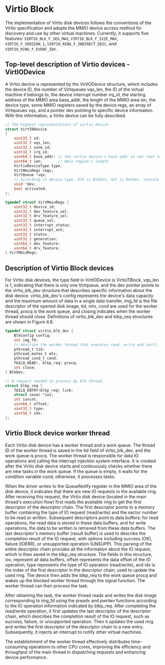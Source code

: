 # Virtio Block

The implementation of Virtio disk devices follows the conventions of the Virtio specification and adopts the MMIO device access method for discovery and use by other virtual machines. Currently, it supports five features: `VIRTIO_BLK_F_SEG_MAX`, `VIRTIO_BLK_F_SIZE_MAX`, `VIRTIO_F_VERSION_1`, `VIRTIO_RING_F_INDIRECT_DESC`, and `VIRTIO_RING_F_EVENT_IDX`.

## Top-level description of Virtio devices - VirtIODevice

A Virtio device is represented by the VirtIODevice structure, which includes the device ID, the number of Virtqueues vqs_len, the ID of the virtual machine it belongs to, the device interrupt number irq_id, the starting address of the MMIO area base_addr, the length of the MMIO area len, the device type, some MMIO registers saved by the device regs, an array of Virtqueues vqs, and a pointer dev pointing to specific device information. With this information, a Virtio device can be fully described.

```c
// The highest representations of virtio device
struct VirtIODevice
{
    uint32_t id;
    uint32_t vqs_len;
    uint32_t zone_id;
    uint32_t irq_id;
    uint64_t base_addr; // the virtio device's base addr in non root zone's memory
    uint64_t len;       // mmio region's length
    VirtioDeviceType type;
    VirtMmioRegs regs;
    VirtQueue *vqs;
    // according to device type, blk is BlkDev, net is NetDev, console is ConsoleDev.
    void *dev;          
    bool activated;
};

typedef struct VirtMmioRegs {
    uint32_t device_id;
    uint32_t dev_feature_sel;
    uint32_t drv_feature_sel;
    uint32_t queue_sel;
    uint32_t interrupt_status;
    uint32_t interrupt_ack;
    uint32_t status;
    uint32_t generation;
    uint64_t dev_feature;
    uint64_t drv_feature;
} VirtMmioRegs;
```

## Description of Virtio Block devices

For Virtio disk devices, the type field in VirtIODevice is VirtioTBlock, vqs_len is 1, indicating that there is only one Virtqueue, and the dev pointer points to the virtio_blk_dev structure that describes specific information about the disk device. virtio_blk_dev's config represents the device's data capacity and the maximum amount of data in a single data transfer, img_fd is the file descriptor of the opened disk image, tid, mtx, cond are used for the worker thread, procq is the work queue, and closing indicates when the worker thread should close. Definitions of virtio_blk_dev and blkp_req structures are shown in Figure 4.6.

```c
typedef struct virtio_blk_dev {
    BlkConfig config;
    int img_fd;
	// describe the worker thread that executes read, write and ioctl.
	pthread_t tid;
	pthread_mutex_t mtx;
	pthread_cond_t cond;
	TAILQ_HEAD(, blkp_req) procq;
	int close;
} BlkDev;

// A request needed to process by blk thread.
struct blkp_req {
	TAILQ_ENTRY(blkp_req) link;
    struct iovec *iov;
	int iovcnt;
	uint64_t offset;
	uint32_t type;
	uint16_t idx;
};
```

## Virtio Block device worker thread

Each Virtio disk device has a worker thread and a work queue. The thread ID of the worker thread is saved in the tid field of virtio_blk_dev, and the work queue is procq. The worker thread is responsible for data IO operations and calling the interrupt injection system interface. It is created after the Virtio disk device starts and continuously checks whether there are new tasks in the work queue. If the queue is empty, it waits for the condition variable cond; otherwise, it processes tasks.

When the driver writes to the QueueNotify register in the MMIO area of the disk device, it indicates that there are new IO requests in the available ring. After receiving this request, the Virtio disk device (located in the main thread's execution flow) first reads the available ring to get the first descriptor of the descriptor chain. The first descriptor points to a memory buffer containing the type of IO request (read/write) and the sector number to be read or written. Subsequent descriptors point to data buffers; for read operations, the read data is stored in these data buffers, and for write operations, the data to be written is retrieved from these data buffers. The last descriptor's memory buffer (result buffer) is used to describe the completion result of the IO request, with options including success (OK), failure (IOERR), or unsupported operation (UNSUPP). This parsing of the entire descriptor chain provides all the information about the IO request, which is then saved in the blkp_req structure. The fields in this structure, iov, represent all data buffers, offset represents the data offset of the IO operation, type represents the type of IO operation (read/write), and idx is the index of the first descriptor in the descriptor chain, used to update the used ring. The device then adds the blkp_req to the work queue procq and wakes up the blocked worker thread through the signal function. The worker thread can then process the task.

After obtaining the task, the worker thread reads and writes the disk image corresponding to img_fd using the preadv and pwritev functions according to the IO operation information indicated by blkp_req. After completing the read/write operation, it first updates the last descriptor of the descriptor chain, which describes the completion result of the IO request, such as success, failure, or unsupported operation. Then it updates the used ring and writes the first descriptor of the descriptor chain to a new entry. Subsequently, it injects an interrupt to notify other virtual machines.

The establishment of the worker thread effectively distributes time-consuming operations to other CPU cores, improving the efficiency and throughput of the main thread in dispatching requests and enhancing device performance.